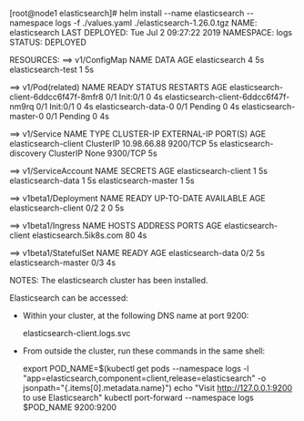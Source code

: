 [root@node1 elasticsearch]# helm install --name elasticsearch --namespace logs -f ./values.yaml ./elasticsearch-1.26.0.tgz 
NAME:   elasticsearch
LAST DEPLOYED: Tue Jul  2 09:27:22 2019
NAMESPACE: logs
STATUS: DEPLOYED

RESOURCES:
==> v1/ConfigMap
NAME                DATA  AGE
elasticsearch       4     5s
elasticsearch-test  1     5s

==> v1/Pod(related)
NAME                                   READY  STATUS    RESTARTS  AGE
elasticsearch-client-6ddcc6f47f-8mfr8  0/1    Init:0/1  0         4s
elasticsearch-client-6ddcc6f47f-nm9rq  0/1    Init:0/1  0         4s
elasticsearch-data-0                   0/1    Pending   0         4s
elasticsearch-master-0                 0/1    Pending   0         4s

==> v1/Service
NAME                     TYPE       CLUSTER-IP   EXTERNAL-IP  PORT(S)   AGE
elasticsearch-client     ClusterIP  10.98.66.88  <none>       9200/TCP  5s
elasticsearch-discovery  ClusterIP  None         <none>       9300/TCP  5s

==> v1/ServiceAccount
NAME                  SECRETS  AGE
elasticsearch-client  1        5s
elasticsearch-data    1        5s
elasticsearch-master  1        5s

==> v1beta1/Deployment
NAME                  READY  UP-TO-DATE  AVAILABLE  AGE
elasticsearch-client  0/2    2           0          5s

==> v1beta1/Ingress
NAME                  HOSTS                    ADDRESS  PORTS  AGE
elasticsearch-client  elasticsearch.5ik8s.com  80       4s

==> v1beta1/StatefulSet
NAME                  READY  AGE
elasticsearch-data    0/2    5s
elasticsearch-master  0/3    4s


NOTES:
The elasticsearch cluster has been installed.

Elasticsearch can be accessed:

  * Within your cluster, at the following DNS name at port 9200:

    elasticsearch-client.logs.svc

  * From outside the cluster, run these commands in the same shell:

    export POD_NAME=$(kubectl get pods --namespace logs -l "app=elasticsearch,component=client,release=elasticsearch" -o jsonpath="{.items[0].metadata.name}")
    echo "Visit http://127.0.0.1:9200 to use Elasticsearch"
    kubectl port-forward --namespace logs $POD_NAME 9200:9200

